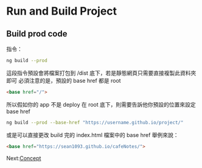 # Run and Build Project

## Build prod code

指令：

```sh
ng build --prod
```

這段指令預設會將檔案打包到 /dist 底下，若是靜態網頁只需要直接複製此資料夾即可
必須注意的是，預設的 base href 都是 root

```html 
<base href="/">
```

所以假如你的 app 不是 deploy 在 root 底下，則需要告訴他你預設的位置來設定 base href

```sh
ng build --prod --base-href "https://username.github.io/project/"
```

或是可以直接更改 build 完的 index.html 檔案中的 base href
舉例來說：

```html
<base href="https://sean1093.github.io/cafeNotes/">
```

Next:[Concept]

[Concept]: <https://github.com/sean1093/angular-starter/blob/master/03.concept.md>